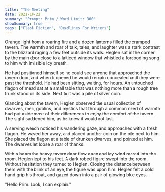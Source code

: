 ```yaml
---
title: "The Meeting"
date: 2021-10-22
summary: "Prompt: Prim / Word Limit: 300"
showSummary: true
tags: ["Flash Fiction", "Deadlines For Writers"]
---
```


Orange light from a roaring fire and a dozen lanterns filled the cramped tavern. The warmth and roar of talk, tales, and laughter was a stark contrast to the blizzard raging a few feet outside its walls. Heglen sat in the corner by the main door close to a latticed window that whistled a foreboding song to him with invisible icy breath.

He had positioned himself so he could see anyone that approached the tavern door, and when it opened he would remain concealed until they were past the threshold. He had been sitting, waiting, for hours. An untouched flagon of mead sat at a small table that was nothing more than a rough tree trunk stood on its side. Next to it was a pile of silver coin. 

Glancing about the tavern, Heglen observed the usual collection of dwarves, men, goblins, and mystics that through a common need of warmth had put aside most of their differences to enjoy the comfort of the tavern. The sight saddened him, as he knew it would not last. 

A serving wench noticed his wandering gaze, and approached with a fresh flagon. He waved her away, and placed another coin on the pile next to him. She placed the flagon at a table of drunken dwarves, and pointed at him. The dwarves let loose a roar of thanks. 

With a boom the heavy tavern door flew open and icy wind roared into the room. Heglen lept to his feet. A dark robed figure swept into the room. Without hesitation they turned to Heglen. Closing the distance between them with the blink of an eye, the figure was upon him. Heglen felt a cold hand grip his throat, and gazed down into a pair of glowing blue eyes.

"Hello Prim. Look, I can explain."
